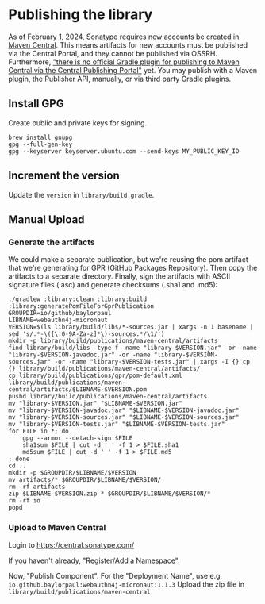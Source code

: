 # Publishing the library

As of February 1, 2024, Sonatype requires new accounts be created in [Maven Central](https://central.sonatype.com).
This means artifacts for new accounts must be published via the Central Portal, and they cannot be published via OSSRH.
Furthermore, ["there is no official Gradle plugin for publishing to Maven Central via the Central Publishing Portal"](https://central.sonatype.org/publish/publish-portal-gradle/)
yet. You may publish with a Maven plugin, the Publisher API, manually, or via third party Gradle plugins.

## Install GPG

Create public and private keys for signing.

	brew install gnupg
	gpg --full-gen-key
	gpg --keyserver keyserver.ubuntu.com --send-keys MY_PUBLIC_KEY_ID

## Increment the version

Update the `version` in `library/build.gradle`.

## Manual Upload

### Generate the artifacts

We could make a separate publication, but we're reusing the pom artifact that we're generating for GPR (GitHub Packages Repository).
Then copy the artifacts to a separate directory.
Finally, sign the artifacts with ASCII signature files (.asc) and generate checksums (.sha1 and .md5):

	./gradlew :library:clean :library:build :library:generatePomFileForGprPublication
	GROUPDIR=io/github/baylorpaul
	LIBNAME=webauthn4j-micronaut
	VERSION=$(ls library/build/libs/*-sources.jar | xargs -n 1 basename | sed 's/.*-\([\.0-9A-Za-z]*\)-sources.*/\1/')
	mkdir -p library/build/publications/maven-central/artifacts
	find library/build/libs -type f -name "library-$VERSION.jar" -or -name "library-$VERSION-javadoc.jar" -or -name "library-$VERSION-sources.jar" -or -name "library-$VERSION-tests.jar" | xargs -I {} cp {} library/build/publications/maven-central/artifacts/
	cp library/build/publications/gpr/pom-default.xml library/build/publications/maven-central/artifacts/$LIBNAME-$VERSION.pom
	pushd library/build/publications/maven-central/artifacts
	mv "library-$VERSION.jar" "$LIBNAME-$VERSION.jar"
	mv "library-$VERSION-javadoc.jar" "$LIBNAME-$VERSION-javadoc.jar"
	mv "library-$VERSION-sources.jar" "$LIBNAME-$VERSION-sources.jar"
	mv "library-$VERSION-tests.jar" "$LIBNAME-$VERSION-tests.jar"
	for FILE in *; do
		gpg --armor --detach-sign $FILE
		sha1sum $FILE | cut -d ' ' -f 1 > $FILE.sha1
		md5sum $FILE | cut -d ' ' -f 1 > $FILE.md5
	; done
	cd ..
	mkdir -p $GROUPDIR/$LIBNAME/$VERSION
	mv artifacts/* $GROUPDIR/$LIBNAME/$VERSION/
	rm -rf artifacts
	zip $LIBNAME-$VERSION.zip * $GROUPDIR/$LIBNAME/$VERSION/*
	rm -rf io
	popd

### Upload to Maven Central

Login to https://central.sonatype.com/

If you haven't already, "[Register/Add a Namespace](https://blog.samzhu.dev/2024/04/20/Publishing-Your-Package-to-Maven-Central-in-2024/#Register-a-Namespace)".

Now, "Publish Component". For the "Deployment Name", use e.g. `io.github.baylorpaul:webauthn4j-micronaut:1.1.3`
Upload the zip file in `library/build/publications/maven-central`
